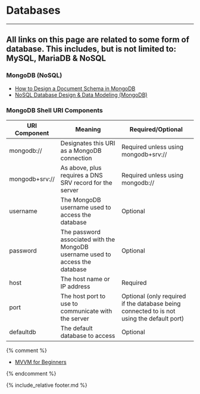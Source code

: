 # Databases

---

## All links on this page are related to some form of database. This includes, but is not limited to: MySQL, MariaDB & NoSQL

### MongoDB (NoSQL)

* [How to Design a Document Schema in MongoDB](https://www.digitalocean.com/community/tutorials/how-to-design-a-document-schema-in-mongodb)
* [NoSQL Database Design & Data Modeling (MongoDB)](https://www.mongodb.com/nosql-explained/data-modeling)

### MongoDB Shell URI Components

|URI Component|Meaning|Required/Optional|
|---|---|---|
|mongodb://|Designates this URI as a MongoDB connection|Required unless using mongodb+srv://|
|mongodb+srv://|As above, plus requires a DNS SRV record for the server|Required unless using mongodb://|
|username|The MongoDB username used to access the database|Optional|
|password|The password associated with the MongoDB username used to access the database|Optional|
|host|The host name or IP address|Required|
|port|The host port to use to communicate with the server|Optional (only required if the database being connected to is not using the default port)|
|defaultdb|The default database to access|Optional|







{% comment %}

* [MVVM for Beginners](https://www.codeproject.com/Articles/1112919/MVVM-for-beginners)

{% endcomment %}

{% include_relative footer.md %}
